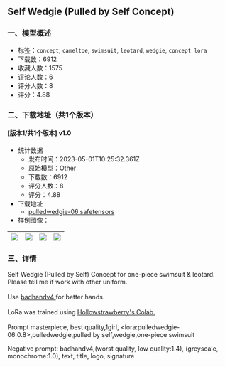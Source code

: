 ## Self Wedgie (Pulled by Self Concept)
### 一、模型概述

- 标签：`concept`, `cameltoe`, `swimsuit`, `leotard`, `wedgie`, `concept lora`
- 下载数：6912
- 收藏人数：1575
- 评论人数：6
- 评分人数：8
- 评分：4.88

### 二、下载地址（共1个版本）

#### [版本1/共1个版本] v1.0

- 统计数据
  - 发布时间：2023-05-01T10:25:32.361Z
  - 原始模型：Other
  - 下载数：6912
  - 评分人数：8
  - 评分：4.88
- 下载地址
  - [pulledwedgie-06.safetensors](https://civitai.com/api/download/models/59646)
- 样例图像：

| <img src="https://image.civitai.com/xG1nkqKTMzGDvpLrqFT7WA/239cfbeb-51d5-4dac-ace0-a950ea0d8400/width=450/650690.jpeg" /> | <img src="https://image.civitai.com/xG1nkqKTMzGDvpLrqFT7WA/27bfa904-1b22-4186-302f-f4179ad29100/width=450/650691.jpeg" /> | <img src="https://image.civitai.com/xG1nkqKTMzGDvpLrqFT7WA/815eb7ac-ed41-4870-5fa3-23b4995ef500/width=450/650696.jpeg" /> | <img src="https://image.civitai.com/xG1nkqKTMzGDvpLrqFT7WA/c6d2228a-3bfd-44b5-1d20-b145fae72c00/width=450/650702.jpeg" /> |
| ---- | ---- | ---- | ---- |


### 三、详情
<p>Self Wedgie (Pulled by Self) Concept for one-piece swimsuit &amp; leotard. Please tell me if work with other uniform.<br /><br />Use <a target="_blank" rel="ugc" href="https://civitai.com/models/16993/badhandv4-animeillustdiffusion">badhandv4 </a>for better hands.<br /><br />LoRa was trained using <a target="_blank" rel="ugc" href="https://civitai.com/models/22530">Hollowstrawberry's Colab.</a><br /><br />Prompt masterpiece, best quality,1girl, &lt;lora:pulledwedgie-06:0.8&gt;,pulledwedgie,pulled by self,wedgie,one-piece swimsuit</p><p></p><p>Negative prompt: badhandv4,(worst quality, low quality:1.4), (greyscale, monochrome:1.0), text, title, logo, signature</p>